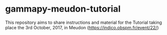 # gammapy-meudon-tutorial
This repository aims to share instructions and material for the Tutorial taking place the 3rd October, 2017, in Meudon (https://indico.obspm.fr/event/22/)

